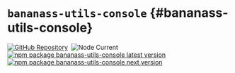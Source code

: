 # `bananass-utils-console` {#bananass-utils-console}

[![GitHub Repository](https://img.shields.io/badge/Repository-fff478?label=GitHub&color=fff478&labelColor=333333&logo=github)](https://github.com/lumirlumir/npm-bananass/tree/main/packages/bananass-utils-console)&nbsp;
![Node Current](https://img.shields.io/node/v/bananass-utils-console?label=Node&color=fff478&labelColor=333333&logo=node.js)  
[![npm package bananass-utils-console latest version](https://img.shields.io/npm/v/bananass-utils-console?label=bananass-utils-console@latest&color=fff478&labelColor=333333&logo=npm)](https://www.npmjs.com/package/bananass-utils-console)&nbsp;
[![npm package bananass-utils-console next version](https://img.shields.io/npm/v/bananass-utils-console/next?label=bananass-utils-console@next&color=fff478&labelColor=333333&logo=npm)](https://www.npmjs.com/package/bananass-utils-console)

<!-- @include: @/shared/semver-warning.ko.md -->

<!-- @include: @/shared/wip.ko.md -->
